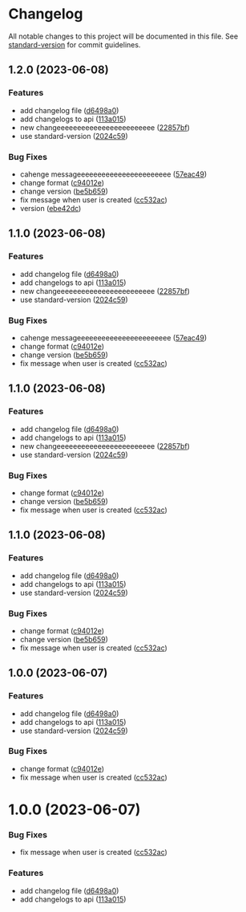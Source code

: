 # Changelog

All notable changes to this project will be documented in this file. See [standard-version](https://github.com/conventional-changelog/standard-version) for commit guidelines.

## 1.2.0 (2023-06-08)


### Features

* add changelog file ([d6498a0](https://github.com/Palmieri31/Characters-API/commit/d6498a09a274b7a8d3e9c8b0158fe33c7e87c5c0))
* add changelogs to api ([113a015](https://github.com/Palmieri31/Characters-API/commit/113a0159d96398dd6a4c344d951098dead7dfc96))
* new changeeeeeeeeeeeeeeeeeeeeeeee ([22857bf](https://github.com/Palmieri31/Characters-API/commit/22857bff804581b3d17dc41739541b0940161373))
* use standard-version ([2024c59](https://github.com/Palmieri31/Characters-API/commit/2024c591f7cf9c4994f9aecd6e09d79634449a0e))


### Bug Fixes

* cahenge messageeeeeeeeeeeeeeeeeeeeeee ([57eac49](https://github.com/Palmieri31/Characters-API/commit/57eac49a029b001aff7ef85936ba786076852d50))
* change format ([c94012e](https://github.com/Palmieri31/Characters-API/commit/c94012e70f7f0b3a86767f377a608bc04eab1982))
* change version ([be5b659](https://github.com/Palmieri31/Characters-API/commit/be5b65902b8d03257b818130ddcf71f4e460eb7c))
* fix message when user is created ([cc532ac](https://github.com/Palmieri31/Characters-API/commit/cc532ac23c8092373a353c9eaad26aa623d3a5b0))
* version ([ebe42dc](https://github.com/Palmieri31/Characters-API/commit/ebe42dc120735aa01e2e0f0e12cf20f6ba15bcbd))

## 1.1.0 (2023-06-08)


### Features

* add changelog file ([d6498a0](https://github.com/Palmieri31/Characters-API/commit/d6498a09a274b7a8d3e9c8b0158fe33c7e87c5c0))
* add changelogs to api ([113a015](https://github.com/Palmieri31/Characters-API/commit/113a0159d96398dd6a4c344d951098dead7dfc96))
* new changeeeeeeeeeeeeeeeeeeeeeeee ([22857bf](https://github.com/Palmieri31/Characters-API/commit/22857bff804581b3d17dc41739541b0940161373))
* use standard-version ([2024c59](https://github.com/Palmieri31/Characters-API/commit/2024c591f7cf9c4994f9aecd6e09d79634449a0e))


### Bug Fixes

* cahenge messageeeeeeeeeeeeeeeeeeeeeee ([57eac49](https://github.com/Palmieri31/Characters-API/commit/57eac49a029b001aff7ef85936ba786076852d50))
* change format ([c94012e](https://github.com/Palmieri31/Characters-API/commit/c94012e70f7f0b3a86767f377a608bc04eab1982))
* change version ([be5b659](https://github.com/Palmieri31/Characters-API/commit/be5b65902b8d03257b818130ddcf71f4e460eb7c))
* fix message when user is created ([cc532ac](https://github.com/Palmieri31/Characters-API/commit/cc532ac23c8092373a353c9eaad26aa623d3a5b0))

## 1.1.0 (2023-06-08)


### Features

* add changelog file ([d6498a0](https://github.com/Palmieri31/Characters-API/commit/d6498a09a274b7a8d3e9c8b0158fe33c7e87c5c0))
* add changelogs to api ([113a015](https://github.com/Palmieri31/Characters-API/commit/113a0159d96398dd6a4c344d951098dead7dfc96))
* new changeeeeeeeeeeeeeeeeeeeeeeee ([22857bf](https://github.com/Palmieri31/Characters-API/commit/22857bff804581b3d17dc41739541b0940161373))
* use standard-version ([2024c59](https://github.com/Palmieri31/Characters-API/commit/2024c591f7cf9c4994f9aecd6e09d79634449a0e))


### Bug Fixes

* change format ([c94012e](https://github.com/Palmieri31/Characters-API/commit/c94012e70f7f0b3a86767f377a608bc04eab1982))
* change version ([be5b659](https://github.com/Palmieri31/Characters-API/commit/be5b65902b8d03257b818130ddcf71f4e460eb7c))
* fix message when user is created ([cc532ac](https://github.com/Palmieri31/Characters-API/commit/cc532ac23c8092373a353c9eaad26aa623d3a5b0))

## 1.1.0 (2023-06-08)


### Features

* add changelog file ([d6498a0](https://github.com/Palmieri31/Characters-API/commit/d6498a09a274b7a8d3e9c8b0158fe33c7e87c5c0))
* add changelogs to api ([113a015](https://github.com/Palmieri31/Characters-API/commit/113a0159d96398dd6a4c344d951098dead7dfc96))
* use standard-version ([2024c59](https://github.com/Palmieri31/Characters-API/commit/2024c591f7cf9c4994f9aecd6e09d79634449a0e))


### Bug Fixes

* change format ([c94012e](https://github.com/Palmieri31/Characters-API/commit/c94012e70f7f0b3a86767f377a608bc04eab1982))
* change version ([be5b659](https://github.com/Palmieri31/Characters-API/commit/be5b65902b8d03257b818130ddcf71f4e460eb7c))
* fix message when user is created ([cc532ac](https://github.com/Palmieri31/Characters-API/commit/cc532ac23c8092373a353c9eaad26aa623d3a5b0))

## 1.0.0 (2023-06-07)


### Features

* add changelog file ([d6498a0](https://github.com/Palmieri31/Characters-API/commit/d6498a09a274b7a8d3e9c8b0158fe33c7e87c5c0))
* add changelogs to api ([113a015](https://github.com/Palmieri31/Characters-API/commit/113a0159d96398dd6a4c344d951098dead7dfc96))
* use standard-version ([2024c59](https://github.com/Palmieri31/Characters-API/commit/2024c591f7cf9c4994f9aecd6e09d79634449a0e))


### Bug Fixes

* change format ([c94012e](https://github.com/Palmieri31/Characters-API/commit/c94012e70f7f0b3a86767f377a608bc04eab1982))
* fix message when user is created ([cc532ac](https://github.com/Palmieri31/Characters-API/commit/cc532ac23c8092373a353c9eaad26aa623d3a5b0))

# 1.0.0 (2023-06-07)


### Bug Fixes

* fix message when user is created ([cc532ac](https://github.com/Palmieri31/Characters-API/commit/cc532ac23c8092373a353c9eaad26aa623d3a5b0))


### Features

* add changelog file ([d6498a0](https://github.com/Palmieri31/Characters-API/commit/d6498a09a274b7a8d3e9c8b0158fe33c7e87c5c0))
* add changelogs to api ([113a015](https://github.com/Palmieri31/Characters-API/commit/113a0159d96398dd6a4c344d951098dead7dfc96))
